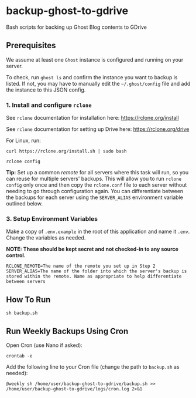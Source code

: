 # backup-ghost-to-gdrive

Bash scripts for backing up Ghost Blog contents to GDrive

## Prerequisites

We assume at least one `Ghost` instance is configured and running on your server. 

To check, run `ghost ls` and confirm the instance you want to backup is listed. If not, you may have to manually edit the `~/.ghost/config` file and add the instance to this JSON config.

### 1. Install and configure `rclone`

See `rclone` documentation for installation here: https://rclone.org/install

See `rclone` documentation for setting up Drive here: https://rclone.org/drive

For Linux, run:
```shell
curl https://rclone.org/install.sh | sudo bash

rclone config
```

**Tip:** Set up a common *remote* for all servers where this task will run, so you can reuse for multiple servers' backups. This will allow you to run `rclone config` only once and then copy the `rclone.conf` file to each server without needing to go through configuration again. You can differentiate between the backups for each server using the `SERVER_ALIAS` environment variable outlined below.

### 3. Setup Environment Variables

Make a copy of `.env.example` in the root of this application and name it `.env`. Change the variables as needed.

**NOTE: These should be kept secret and not checked-in to any source control.**

```shell
RCLONE_REMOTE=The name of the remote you set up in Step 2
SERVER_ALIAS=The name of the folder into which the server's backup is stored within the remote. Name as appropriate to help differentiate between servers
```

## How To Run

```shell
sh backup.sh
```

## Run Weekly Backups Using Cron

Open Cron (use Nano if asked):
```shell
crontab -e
```

Add the following line to your Cron file (change the path to `backup.sh` as needed):
```shell
@weekly sh /home/user/backup-ghost-to-gdrive/backup.sh >> /home/user/backup-ghost-to-gdrive/logs/cron.log 2>&1
```
